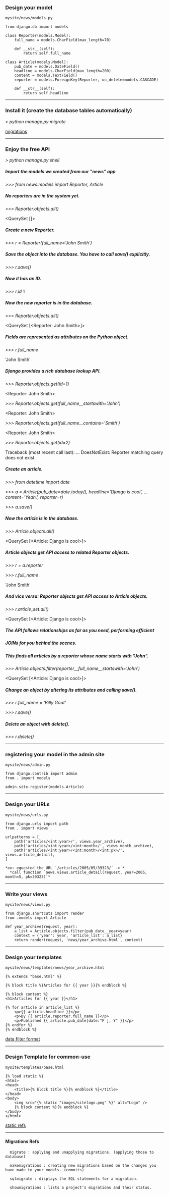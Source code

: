 ### Design your model

`mysite/news/models.py`

    from django.db import models

    class Reporter(models.Model):
        full_name = models.CharField(max_length=70)

        def __str__(self):
            return self.full_name

    class Article(models.Model):
        pub_date = models.DateField()
        headline = models.CharField(max_length=200)
        content = models.TextField()
        reporter = models.ForeignKey(Reporter, on_delete=models.CASCADE)

        def __str__(self):
            return self.headline

------------------------------------------------------------------------------------
### Install it (create the database tables automatically)

*> python manage.py migrate*

[migrations](https://docs.djangoproject.com/en/2.0/topics/migrations/)

------------------------------------------------------------------------------------
### Enjoy the free API

*> python manage.py shell*

##### Import the models we created from our "news" app
*>>> from news.models import Reporter, Article*

##### No reporters are in the system yet.
*>>> Reporter.objects.all()*

<QuerySet []>

##### Create a new Reporter.
*>>> r = Reporter(full_name='John Smith')*

##### Save the object into the database. You have to call save() explicitly.
*>>> r.save()*

##### Now it has an ID.
*>>> r.id*
1

##### Now the new reporter is in the database.
*>>> Reporter.objects.all()*

<QuerySet [<Reporter: John Smith>]>

##### Fields are represented as attributes on the Python object.
*>>> r.full_name*

'John Smith'

##### Django provides a rich database lookup API.
*>>> Reporter.objects.get(id=1)*

<Reporter: John Smith>

*>>> Reporter.objects.get(full_name__startswith='John')*

<Reporter: John Smith>

*>>> Reporter.objects.get(full_name__contains='Smith')*

<Reporter: John Smith>

*>>> Reporter.objects.get(id=2)*

Traceback (most recent call last):
    ...
DoesNotExist: Reporter matching query does not exist.

##### Create an article.
*>>> from datetime import date*

*>>> a = Article(pub_date=date.today(), headline='Django is cool',*
*...     content='Yeah.', reporter=r)*

*>>> a.save()*

##### Now the article is in the database.
*>>> Article.objects.all()*

<QuerySet [<Article: Django is cool>]>

##### Article objects get API access to related Reporter objects.
*>>> r = a.reporter*

*>>> r.full_name*

'John Smith'

##### And vice versa: Reporter objects get API access to Article objects.
*>>> r.article_set.all()*

<QuerySet [<Article: Django is cool>]>

##### The API follows relationships as far as you need, performing efficient
##### JOINs for you behind the scenes.
##### This finds all articles by a reporter whose name starts with "John".

*>>> Article.objects.filter(reporter__full_name__startswith='John')*

<QuerySet [<Article: Django is cool>]>

##### Change an object by altering its attributes and calling save().
*>>> r.full_name = 'Billy Goat'*

*>>> r.save()*

##### Delete an object with delete().
*>>> r.delete()*

------------------------------------------------------------------------------------
### registering your model in the admin site

`mysite/news/admin.py`

    from django.contrib import admin
    from . import models

    admin.site.register(models.Article)

------------------------------------------------------------------------------------
### Design your URLs

`mysite/news/urls.py`

    from django.urls import path
    from . import views

    urlpatterns = [
        path('articles/<int:year>/', views.year_archive),
        path('articles/<int:year>/<int:month>/', views.month_archive),
        path('articles/<int:year>/<int:month>/<int:pk>/', views.article_detail),
    ]

    *ex: equested the URL `/articles/2005/05/39323/` -> *
      *call function `news.views.article_detail(request, year=2005, month=5, pk=39323)`*

------------------------------------------------------------------------------------
### Write your views

`mysite/news/views.py`

    from django.shortcuts import render
    from .models import Article

    def year_archive(request, year):
        a_list = Article.objects.filter(pub_date__year=year)
        context = {'year': year, 'article_list': a_list}
        return render(request, 'news/year_archive.html', context)

------------------------------------------------------------------------------------
### Design your templates

`mysite/news/templates/news/year_archive.html`

    {% extends "base.html" %}

    {% block title %}Articles for {{ year }}{% endblock %}

    {% block content %}
    <h1>Articles for {{ year }}</h1>

    {% for article in article_list %}
        <p>{{ article.headline }}</p>
        <p>By {{ article.reporter.full_name }}</p>
        <p>Published {{ article.pub_date|date:"F j, Y" }}</p>
    {% endfor %}
    {% endblock %}

[data filter format](https://docs.djangoproject.com/en/2.0/howto/custom-template-tags/#howto-writing-custom-template-filters)

------------------------------------------------------------------------------------
### Design Template for common-use

`mysite/templates/base.html`

    {% load static %}
    <html>
    <head>
        <title>{% block title %}{% endblock %}</title>
    </head>
    <body>
        <img src="{% static "images/sitelogo.png" %}" alt="Logo" />
        {% block content %}{% endblock %}
    </body>
    </html>

[static refs](https://docs.djangoproject.com/en/2.0/howto/static-files/)

------------------------------------------------------------------------------------
#### Migrations Refs

      migrate : applying and unapplying migrations. (applying those to database)
      
      makemigrations : creating new migrations based on the changes you have made to your models. (commits)
      
      sqlmigrate : displays the SQL statements for a migration.
      
      showmigrations : lists a project’s migrations and their status.
